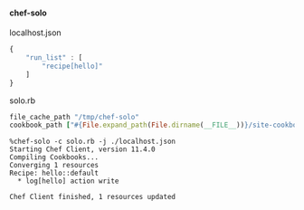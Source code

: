 #### chef-solo

localhost.json

```javascript
{
    "run_list" : [
        "recipe[hello]"
    ]
}
```


solo.rb

```ruby
file_cache_path "/tmp/chef-solo"
cookbook_path ["#{File.expand_path(File.dirname(__FILE__))}/site-cookbooks"]
```

```
%chef-solo -c solo.rb -j ./localhost.json
Starting Chef Client, version 11.4.0
Compiling Cookbooks...
Converging 1 resources
Recipe: hello::default
  * log[hello] action write

Chef Client finished, 1 resources updated
```
